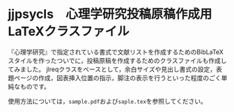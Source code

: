 # jjpsycls　心理学研究投稿原稿作成用LaTeXクラスファイル

『心理学研究』で指定されている書式で文献リストを作成するためのBibLaTeXスタイルを作ったついでに，投稿原稿を作成するためのクラスファイルも作成してみました。
jlreqクラスをベースとして，余白サイズや見出し書式の設定，表題ページの作成，図表挿入位置の指示，脚注の表示を行うといった程度のごく単純なものです。

使用方法については，`sample.pdf`および`saple.tex`を参照してください。
